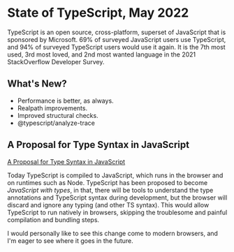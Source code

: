# State of TypeScript, May 2022

TypeScript is an open source, cross-platform, superset of JavaScript that
is sponsored by Microsoft. 69% of surveyed JavaScript users use
TypeScript, and 94% of surveyed TypeScript users would use it again. It
is the 7th most used, 3rd most loved, and 2nd most wanted language in
the 2021 StackOverflow Developer Survey.

## What's New?

- Performance is better, as always.
- Realpath improvements.
- Improved structural checks.
- @typescript/analyze-trace

## A Proposal for Type Syntax in JavaScript

[A Proposal for Type Syntax in
JavaScript](https://devblogs.microsoft.com/typescript/a-proposal-for-type-syntax-in-javascript/)

Today TypeScript is compiled to JavaScript, which runs in the browser
and on runtimes such as Node. TypeScript has been proposed to become
*JavaScript with types*, in that, there will be tools to understand the
type annotations and TypeScript syntax during development, but the browser
will discard and ignore any typing (and other TS syntax). This would allow
TypeScript to run natively in browsers, skipping the troublesome and
painful compilation and bundling steps.

I would personally like to see this change come to modern browsers, and
I'm eager to see where it goes in the future.
